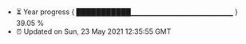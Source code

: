 - ⏳ Year progress { ███████████▁▁▁▁▁▁▁▁▁▁▁▁▁▁▁▁▁▁▁ } 39.05 %
- ⏰ Updated on Sun, 23 May 2021 12:35:55 GMT

